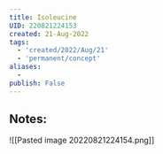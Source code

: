 ```yaml
---
title: Isoleucine
UID: 220821224153
created: 21-Aug-2022
tags:
  - 'created/2022/Aug/21'
  - 'permanent/concept'
aliases:
  - 
publish: False
---
```

## Notes:
![[Pasted image 20220821224154.png]]



